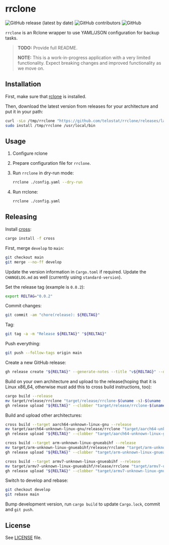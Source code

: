 # rrclone

![GitHub release (latest by date)](https://img.shields.io/github/v/release/telostat/rrclone)
![GitHub contributors](https://img.shields.io/github/contributors/telostat/rrclone)
![GitHub](https://img.shields.io/github/license/telostat/rrclone)

`rrclone` is an Rclone wrapper to use YAML/JSON configuration for backup tasks.

> **TODO:** Provide full README.
>
> **NOTE:** This is a work-in-progress application with a very limited
> functionality. Expect breaking changes and improved functionality as we move
> on.

## Installation

First, make sure that [rclone](https://rclone.org/install/) is
installed.

Then, download the latest version from releases for your architecture
and put it in your path:

```sh
curl -sLo /tmp/rrclone "https://github.com/telostat/rrclone/releases/latest/download/rrclone-$(uname -s)-$(uname -m)"
sudo install /tmp/rrclone /usr/local/bin
```

## Usage

1. Configure rclone
1. Prepare configuration file for `rrclone`.
1. Run `rrclone` in dry-run mode:

    ```sh
    rrclone ./config.yaml --dry-run
    ```

1. Run rrclone:

    ```sh
    rrclone ./config.yaml
    ```

## Releasing

Install [cross](https://github.com/cross-rs/cross):

```sh
cargo install -f cross
```

First, merge `develop` to `main`:

```sh
git checkout main
git merge --no-ff develop
```

Update the version information in `Cargo.toml` if required. Update the
`CHANGELOG.md` as well (currently using `standard-version`).

Set the release tag (example is `0.0.2`):

```sh
export RELTAG="0.0.2"
```

Commit changes:

```sh
git commit -am "chore(release): ${RELTAG}"
```

Tag:

```sh
git tag -a -m "Release ${RELTAG}" "${RELTAG}"
```

Push everything:

```sh
git push --follow-tags origin main
```

Create a new GitHub release:

```sh
gh release create "${RELTAG}" --generate-notes --title "v${RELTAG}" --draft
```

Build on your own architecture and upload to the release(hoping that it is Linux
x86_64, otherwise must add this to cross build instructions, too):

```sh
cargo build --release
mv target/release/rrclone "target/release/rrclone-$(uname -s)-$(uname -m)"
gh release upload "${RELTAG}" --clobber "target/release/rrclone-$(uname -s)-$(uname -m)"
```

Build and upload other architectures:

```sh
cross build --target aarch64-unknown-linux-gnu --release
mv target/aarch64-unknown-linux-gnu/release/rrclone "target/aarch64-unknown-linux-gnu/release/rrclone-Linux-aarch64"
gh release upload "${RELTAG}" --clobber "target/aarch64-unknown-linux-gnu/release/rrclone-Linux-aarch64"

cross build --target arm-unknown-linux-gnueabihf --release
mv target/arm-unknown-linux-gnueabihf/release/rrclone "target/arm-unknown-linux-gnueabihf/release/rrclone-Linux-arm"
gh release upload "${RELTAG}" --clobber "target/arm-unknown-linux-gnueabihf/release/rrclone-Linux-arm"

cross build --target armv7-unknown-linux-gnueabihf --release
mv target/armv7-unknown-linux-gnueabihf/release/rrclone "target/armv7-unknown-linux-gnueabihf/release/rrclone-Linux-armv7"
gh release upload "${RELTAG}" --clobber "target/armv7-unknown-linux-gnueabihf/release/rrclone-Linux-armv7"
```

Switch to develop and rebase:

```sh
git checkout develop
git rebase main
```

Bump development version, run `cargo build` to update `Cargo.lock`, commit and `git push`.

## License

See [LICENSE](./LICENSE) file.
